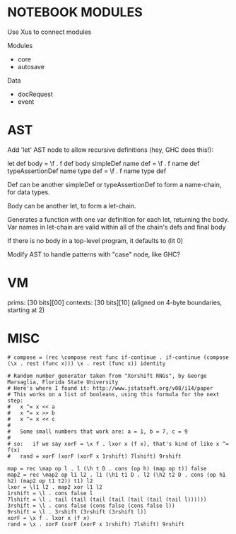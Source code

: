 # NOTEBOOK MODULES

Use Xus to connect modules

Modules

* core
* autosave

Data

* docRequest
* event


# AST

Add 'let' AST node to allow recursive definitions (hey, GHC does this!):

let def body = \f . f def body
simpleDef name def = \f . f name def
typeAssertionDef name type def = \f . f name type def

Def can be another simpleDef or typeAssertionDef to form a name-chain, for data types.

Body can be another let, to form a let-chain.

Generates a function with one var definition for each let, returning the body.  Var names in let-chain are valid within all of the chain's defs and final body

If there is no body in a top-level program, it defaults to (lit 0)


Modify AST to handle patterns with "case" node, like GHC?


# VM

prims: \[30 bits]\[00]
contexts: \[30 bits]\[10] (aligned on 4-byte boundaries, starting at 2)


# MISC

    # compose = (rec \compose rest func if-continue . if-continue (compose (\x . rest (func x))) \x . rest (func x)) identity
   
    # Random number generator taken from "Xorshift RNGs", by George Marsaglia, Florida State University
    # Here's where I found it: http://www.jstatsoft.org/v08/i14/paper
    # This works on a list of booleans, using this formula for the next step:
    #	x ^= x << a
    #	x ^= x >> b
    #	x ^= x << c
    #
    #	Some small numbers that work are: a = 1, b = 7, c = 9
    #
    # so:	if we say xorF = \x f . lxor x (f x), that's kind of like x ^= f(x)
    #	rand = xorF (xorF (xorF x 1rshift) 7lshift) 9rshift

    map = rec \map op l . l (\h t D . cons (op h) (map op t)) false
    map2 = rec \map2 op l1 l2 . l1 (\h1 t1 D . l2 (\h2 t2 D . cons (op h1 h2) (map2 op t1 t2)) t1) l2
    lxor = \l1 l2 . map2 xor l1 l2
    1rshift = \l . cons false l
    7lshift = \l . tail (tail (tail (tail (tail (tail (tail l))))))
    3rshift = \l . cons false (cons false (cons false l))
    9rshift = \l . 3rshift (3rshift (3rshift l))
    xorF = \x f . lxor x (f x)
    rand = \x . xorF (xorF (xorF x 1rshift) 7lshift) 9rshift
